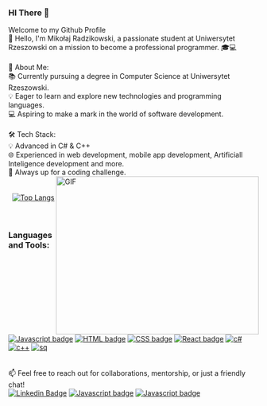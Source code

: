 ### HI There 👋<br>
Welcome to my Github Profile<br>
👋 Hello, I'm Mikołaj Radzikowski, a passionate student at Uniwersytet Rzeszowski on a mission to become a professional programmer. 🎓💻 <br>
<br>
🌟 About Me:
<br>
📚 Currently pursuing a degree in Computer Science at Uniwersytet Rzeszowski.<br>
💡 Eager to learn and explore new technologies and programming languages.<br>
💻 Aspiring to make a mark in the world of software development. <br>
<br>
🛠️ Tech Stack:
<br>
💡 Advanced in C# & C++ <br>
🌐 Experienced in web development, mobile app development, Artificiall Inteligence development and more.<br>
🔧 Always up for a coding challenge. <br>
<img align="right" alt="GIF" src="https://camo.githubusercontent.com/7749b56a18ab6fcd58242d9339369c61df0bf20af8431b5d9a5a2d2b14e61f0a/68747470733a2f2f692e696d6775722e636f6d2f56707a644156512e676966" width="408" height="318" />
<br>
<br>
 &nbsp;
   [![Top Langs](https://github-readme-stats.vercel.app/api/top-langs/?username=jarekmadczak&layout=compact)](https://github.com/anuraghazra/github-readme-stats)
&nbsp;
<br>
<br>
### Languages and Tools:
[![Javascript badge](https://img.shields.io/badge/JavaScript-F7DF1E?style=for-the-badge&logo=javascript&logoColor=black)](https://developer.mozilla.org/en-US/docs/Web/JavaScript)
[![HTML badge](https://img.shields.io/badge/HTML-239120?style=for-the-badge&logo=html5&logoColor=white)](https://developer.mozilla.org/en-US/docs/Web/HTML)
[![CSS badge](https://img.shields.io/badge/CSS-239120?&style=for-the-badge&logo=css3&logoColor=white)](https://developer.mozilla.org/en-US/docs/Web/CSS)
[![React badge](https://img.shields.io/badge/React-20232A?style=for-the-badge&logo=react&logoColor=61DAFB)](https://reactjs.org/)
[![c#](https://img.shields.io/badge/C%23-239120?style=for-the-badge&logo=c-sharp&logoColor=white)](https://learn.microsoft.com/pl-pl/dotnet/csharp/)
[![c++](https://img.shields.io/badge/C%2B%2B-00599C?style=for-the-badge&logo=c%2B%2B&logoColor=white)](https://devdocs.io/cpp/)
[![sq](https://img.shields.io/badge/MySQL-00000F?style=for-the-badge&logo=mysql&logoColor=white)](https://www.mysql.com)
<br>
<br>
<br>
📫 Feel free to reach out for collaborations, mentorship, or just a friendly chat!
<br>
[![Linkedin Badge](https://img.shields.io/badge/-LinkedIn-0e76a8?style=flat-square&logo=Linkedin&logoColor=white)](https://www.linkedin.com/in/mikołaj-radzikk-461841244/)
[![Javascript badge](https://img.shields.io/badge/Email%20-%20gray?logo=gmail)](mailto:radzikowskicontatct@gmail.com?subject=[GitHub]%20Source%20Han%20Sans)
[![Javascript badge](https://img.shields.io/badge/Facebook%20-lightblue?logo=facebook)](https://www.facebook.com/profile.php?id=100026360949617)
<br>


